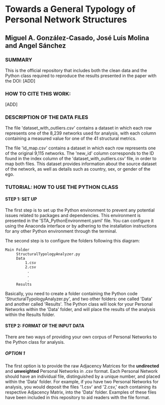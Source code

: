 # Towards a General Typology of Personal Network Structures
## Miguel A. González-Casado, José Luis Molina and Angel Sánchez

### SUMMARY

This is the official repository that includes both the clean data and the Python class required to reproduce the results presented in the paper with the DOI: [ADD]

### HOW TO CITE THIS WORK:
[ADD]

### DESCRIPTION OF THE DATA FILES

The file 'dataset_with_outliers.csv' contains a dataset in which each row represents one of the 8,239 networks used for analysis, with each column containing a measured value for one of the 41 structural metrics.

The file 'id_map.csv' contains a dataset in which each row represents one of the original 9,115 networks. The 'new_id' column corresponds to the ID found in the index column of the 'dataset_with_outliers.csv' file, in order to map both files. This dataset provides information about the source dataset of the network, as well as details such as country, sex, or gender of the ego.

### TUTORIAL: HOW TO USE THE PYTHON CLASS 

#### STEP 1: SET UP

The first step is to set up the Python environment to prevent any potential issues related to packages and dependencies. This environment is presented in the 'STA_PythonEnvironment.yaml' file. You can configure it using the Anaconda interface or by adhering to the installation instructions for any other Python environment through the terminal.

The second step is to configure the folders following this diagram:

    Main Folder
         StructuralTypologyAnalyzer.py
         Data
             1.csv
             2.csv
              .
              .
              .
         Results

Basically, you need to create a folder containing the Python code 'StructuralTypologyAnalyzer.py', and two other folders: one called 'Data' and another called 'Results'. The Python class will look for your Personal Networks within the 'Data' folder, and will place the results of the analysis within the Results folder.

#### STEP 2: FORMAT OF THE INPUT DATA

There are two ways of providing your own corpus of Personal Networks to the Python class for analysis. 
##### OPTION 1

The first option is to provide the raw Adjacency Matrices for the **undirected** and **unweighted** Personal Networks in .csv format. Each Personal Network should have an individual file, distinguished by a unique number, and placed within the 'Data' folder. For example, if you have two Personal Networks for analysis, you would deposit the files '1.csv' and '2.csv,' each containing its respective Adjacency Matrix, into the 'Data' folder. Examples of these files have been included in this repository to aid readers with the file format.



